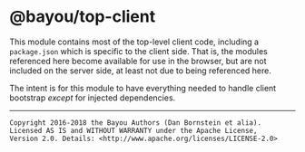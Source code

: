 @bayou/top-client
=================

This module contains most of the top-level client code, including a
`package.json` which is specific to the client side. That is, the modules
referenced here become available for use in the browser, but are not included on
the server side, at least not due to being referenced here.

The intent is for this module to have everything needed to handle client
bootstrap _except_ for injected dependencies.

- - - - - - - - - -

```
Copyright 2016-2018 the Bayou Authors (Dan Bornstein et alia).
Licensed AS IS and WITHOUT WARRANTY under the Apache License,
Version 2.0. Details: <http://www.apache.org/licenses/LICENSE-2.0>
```
